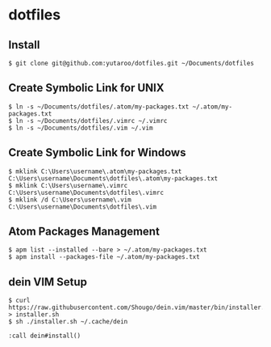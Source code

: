 # dotfiles


## Install
```
$ git clone git@github.com:yutaroo/dotfiles.git ~/Documents/dotfiles
```

## Create Symbolic Link for UNIX
```
$ ln -s ~/Documents/dotfiles/.atom/my-packages.txt ~/.atom/my-packages.txt
$ ln -s ~/Documents/dotfiles/.vimrc ~/.vimrc
$ ln -s ~/Documents/dotfiles/.vim ~/.vim
```
## Create Symbolic Link for Windows
```
$ mklink C:\Users\username\.atom\my-packages.txt C:\Users\username\Documents\dotfiles\.atom\my-packages.txt
$ mklink C:\Users\username\.vimrc C:\Users\username\Documents\dotfiles\.vimrc
$ mklink /d C:\Users\username\.vim C:\Users\username\Documents\dotfiles\.vim
```


## Atom Packages Management
```
$ apm list --installed --bare > ~/.atom/my-packages.txt
$ apm install --packages-file ~/.atom/my-packages.txt
```

## dein VIM Setup
```
$ curl https://raw.githubusercontent.com/Shougo/dein.vim/master/bin/installer.sh > installer.sh
$ sh ./installer.sh ~/.cache/dein
```

```
:call dein#install()
```
